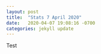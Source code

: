 ```yaml
---
layout: post
title:  "Stats 7 April 2020"
date:   2020-04-07 19:08:16 -0700
categories: jekyll update
---
```


Test
